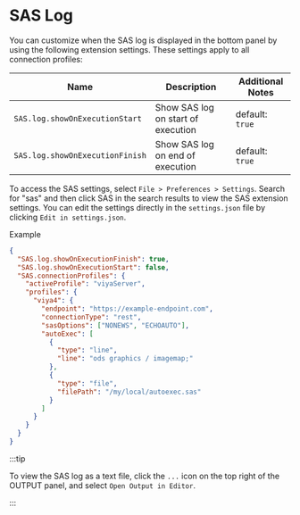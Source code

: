 # SAS Log

You can customize when the SAS log is displayed in the bottom panel by using the following extension settings. These settings apply to all connection profiles:

| Name                            | Description                        | Additional Notes |
| ------------------------------- | ---------------------------------- | ---------------- |
| `SAS.log.showOnExecutionStart`  | Show SAS log on start of execution | default: `true`  |
| `SAS.log.showOnExecutionFinish` | Show SAS log on end of execution   | default: `true`  |

To access the SAS settings, select `File > Preferences > Settings`. Search for "sas" and then click SAS in the search results to view the SAS extension settings. You can edit the settings directly in the `settings.json` file by clicking `Edit in settings.json`.

Example

```json title="settings.json"
{
  "SAS.log.showOnExecutionFinish": true,
  "SAS.log.showOnExecutionStart": false,
  "SAS.connectionProfiles": {
    "activeProfile": "viyaServer",
    "profiles": {
      "viya4": {
        "endpoint": "https://example-endpoint.com",
        "connectionType": "rest",
        "sasOptions": ["NONEWS", "ECHOAUTO"],
        "autoExec": [
          {
            "type": "line",
            "line": "ods graphics / imagemap;"
          },
          {
            "type": "file",
            "filePath": "/my/local/autoexec.sas"
          }
        ]
      }
    }
  }
}
```

:::tip

To view the SAS log as a text file, click the `...` icon on the top right of the OUTPUT panel, and select `Open Output in Editor`.

:::
